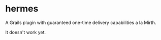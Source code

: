 # hermes
A Grails plugin with guaranteed one-time delivery capabilities a la Mirth.

It doesn't work yet.
